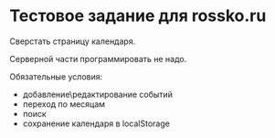 # Тестовое задание для rossko.ru


Сверстать страницу календаря.

Серверной части программировать не надо.

Обязательные условия:

* добавление\редактирование событий
* переход по месяцам
* поиск
* сохранение календаря в localStorage